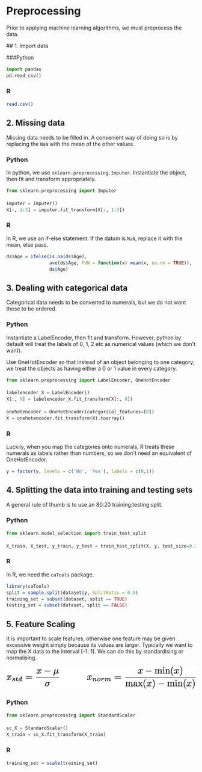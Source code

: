 # Preprocessing

Prior to applying machine learning algorithms, we must
preprocess the data.

## 1. Import data

###Python
```python
import pandas
pd.read_csv()
```

### R
```r
read.csv()
```

## 2. Missing data

Missing data needs to be filled in. A convenient way of doing so is by replacing the `NaN` with the mean of the other values.

### Python

In python, we use `sklearn.preprocessing.Imputer`. Instantiate the object, then fit and transform appropriately.

```python
from sklearn.preprocessing import Imputer

imputer = Imputer()
X[:, 1:3] = imputer.fit_transform(X[:, 1:3])
```

### R

In R, we use an if-else statement. If the datum is `NaN`, replace it with the mean, else pass.

```R
ds$Age = ifelse(is.na(ds$Age),
                ave(ds$Age, FUN = function(x) mean(x, na.rm = TRUE)),
                ds$Age)
```

## 3. Dealing with categorical data

Categorical data needs to be converted to numerals, but we do not want these to be ordered.

### Python

Instantiate a LabelEncoder, then fit and transform. However, python by default will treat the labels of 0, 1, 2 etc as numerical values (which we don't want).

Use OneHotEncoder so that instead of an object belonging to one category, we treat the objects as having either a 0 or 1 value in every category.

```python
from sklearn.preprocessing import LabelEncoder, OneHotEncoder

labelencoder_X = LabelEncoder()
X[:, 0] = labelencoder_X.fit_transform(X[:, 0])

onehotencoder = OneHotEncoder(categorical_features=[0])
X = onehotencoder.fit_transform(X).toarray()

```

### R

Luckily, when you map the categories onto numerals, R treats these numerals as labels rather than numbers, so we don't need an equivalent of OneHotEncoder.

```R
y = factor(y, levels = c('No', 'Yes'), labels = c(0,1))
```

## 4. Splitting the data into training and testing sets

A general rule of thumb is to use an 80:20 training:testing split.

### Python

```python
from sklearn.model_selection import train_test_split

X_train, X_test, y_train, y_test = train_test_split(X, y, test_size=0.2)
```

### R

In R, we need the `caTools` package.

```R
library(caTools)
split = sample.split(dataset$y, SplitRatio = 0.8)
training_set = subset(dataset, split == TRUE)
testing_set = subset(dataset, split == FALSE)
```

## 5. Feature Scaling

It is important to scale features, otherwise one feature may be given excessive weight simply because its values are larger. Typically we want to map the X data to the interval [-1, 1]. We can do this by standardising or normalising.

![](images/2017/03/feature_scaling.png)

### Python

```python
from sklearn.preprocessing import StandardScaler

sc_X = StandardScaler()
X_train = sc_X.fit_transform(X_train)

```

### R

```R
training_set = scale(training_set)
```
